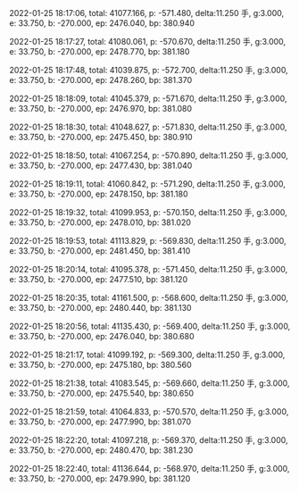 2022-01-25 18:17:06, total: 41077.166, p: -571.480, delta:11.250 手, g:3.000, e: 33.750, b: -270.000, ep: 2476.040, bp: 380.940

2022-01-25 18:17:27, total: 41080.061, p: -570.670, delta:11.250 手, g:3.000, e: 33.750, b: -270.000, ep: 2478.770, bp: 381.180

2022-01-25 18:17:48, total: 41039.875, p: -572.700, delta:11.250 手, g:3.000, e: 33.750, b: -270.000, ep: 2478.260, bp: 381.370

2022-01-25 18:18:09, total: 41045.379, p: -571.670, delta:11.250 手, g:3.000, e: 33.750, b: -270.000, ep: 2476.970, bp: 381.080

2022-01-25 18:18:30, total: 41048.627, p: -571.830, delta:11.250 手, g:3.000, e: 33.750, b: -270.000, ep: 2475.450, bp: 380.910

2022-01-25 18:18:50, total: 41067.254, p: -570.890, delta:11.250 手, g:3.000, e: 33.750, b: -270.000, ep: 2477.430, bp: 381.040

2022-01-25 18:19:11, total: 41060.842, p: -571.290, delta:11.250 手, g:3.000, e: 33.750, b: -270.000, ep: 2478.150, bp: 381.180

2022-01-25 18:19:32, total: 41099.953, p: -570.150, delta:11.250 手, g:3.000, e: 33.750, b: -270.000, ep: 2478.010, bp: 381.020

2022-01-25 18:19:53, total: 41113.829, p: -569.830, delta:11.250 手, g:3.000, e: 33.750, b: -270.000, ep: 2481.450, bp: 381.410

2022-01-25 18:20:14, total: 41095.378, p: -571.450, delta:11.250 手, g:3.000, e: 33.750, b: -270.000, ep: 2477.510, bp: 381.120

2022-01-25 18:20:35, total: 41161.500, p: -568.600, delta:11.250 手, g:3.000, e: 33.750, b: -270.000, ep: 2480.440, bp: 381.130

2022-01-25 18:20:56, total: 41135.430, p: -569.400, delta:11.250 手, g:3.000, e: 33.750, b: -270.000, ep: 2476.040, bp: 380.680

2022-01-25 18:21:17, total: 41099.192, p: -569.300, delta:11.250 手, g:3.000, e: 33.750, b: -270.000, ep: 2475.180, bp: 380.560

2022-01-25 18:21:38, total: 41083.545, p: -569.660, delta:11.250 手, g:3.000, e: 33.750, b: -270.000, ep: 2475.540, bp: 380.650

2022-01-25 18:21:59, total: 41064.833, p: -570.570, delta:11.250 手, g:3.000, e: 33.750, b: -270.000, ep: 2477.990, bp: 381.070

2022-01-25 18:22:20, total: 41097.218, p: -569.370, delta:11.250 手, g:3.000, e: 33.750, b: -270.000, ep: 2480.470, bp: 381.230

2022-01-25 18:22:40, total: 41136.644, p: -568.970, delta:11.250 手, g:3.000, e: 33.750, b: -270.000, ep: 2479.990, bp: 381.120